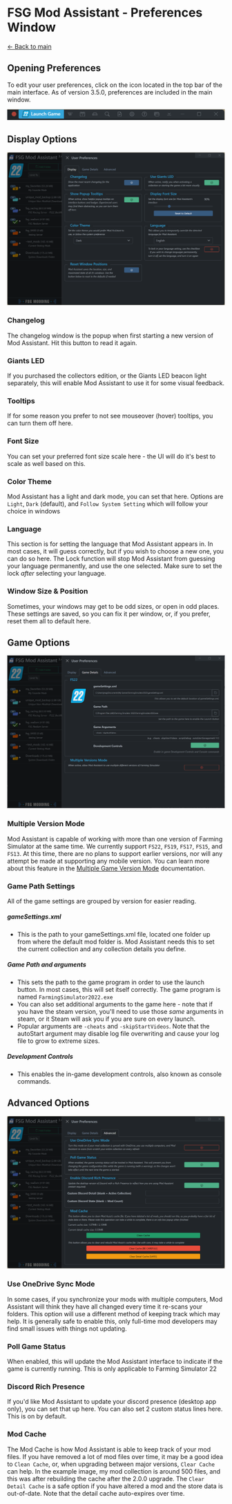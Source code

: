 # FSG Mod Assistant - Preferences Window

[← Back to main](index.html)

## Opening Preferences

To edit your user preferences, click on the  <i class="bi bi-gear"></i> icon located in the top bar of the main interface. As of version 3.5.0, preferences are included in the main window.

![overview](img340/main-window-part-top-bar.png)

## Display Options

![display](img340/pref-display.png)

### Changelog

The changelog window is the popup when first starting a new version of Mod Assistant.  Hit this button to read it again.

### Giants LED

If you purchased the collectors edition, or the Giants LED beacon light separately, this will enable Mod Assistant to use it for some visual feedback.

### Tooltips

If for some reason you prefer to not see mouseover (hover) tooltips, you can turn them off here.

### Font Size

You can set your preferred font size scale here - the UI will do it's best to scale as well based on this.

### Color Theme

Mod Assistant has a light and dark mode, you can set that here.  Options are `Light`, `Dark` (default), and `Follow System Setting` which will follow your choice in windows

### Language

This section is for setting the language that Mod Assistant appears in.  In most cases, it will guess correctly, but if you wish to choose a new one, you can do so here.  The Lock function will stop Mod Assistant from guessing your language permanently, and use the one selected.  Make sure to set the lock *after* selecting your language.

### Window Size & Position

Sometimes, your windows may get to be odd sizes, or open in odd places.  These settings are saved, so you can fix it per window, or, if you prefer, reset them all to default here.

## Game Options

![display](img340/pref-game-22.png)

### Multiple Version Mode

Mod Assistant is capable of working with more than one version of Farming Simulator at the same time.  We currently support `FS22`, `FS19`, `FS17`, `FS15`, and `FS13`.  At this time, there are no plans to support earlier versions, nor will any attempt be made at supporting any mobile version.  You can learn more about this feature in the [Multiple Game Version Mode](multi-version.html) documentation.


### Game Path Settings

All of the game settings are grouped by version for easier reading.

##### gameSettings.xml

- This is the path to your gameSettings.xml file, located one folder up from where the default mod folder is. Mod Assistant needs this to set the current collection and any collection details you define.

##### Game Path and arguments

- This sets the path to the game program in order to use the launch button.  In most cases, this will set itself correctly.  The game program is named `FarmingSimulator2022.exe`
- You can also set additional arguments to the game here - note that if you have the steam version, you'll need to use those *same* arguments in steam, or it Steam will ask you if you are sure on every launch.
- Popular arguments are `-cheats` and `-skipStartVideos`.  Note that the autoStart argument may disable log file overwriting and cause your log file to grow to extreme sizes.

##### Development Controls

- This enables the in-game development controls, also known as console commands.

## Advanced Options

![advanced](img340/pref-advanced.png)

### Use OneDrive Sync Mode

In some cases, if you synchronize your mods with multiple computers, Mod Assistant will think they have all changed every time it re-scans your folders.  This option will use a different method of keeping track which may help. It is generally safe to enable this, only full-time mod developers may find small issues with things not updating.

### Poll Game Status

When enabled, this will update the Mod Assistant interface to indicate if the game is currently running.  This is only applicable to Farming Simulator 22

### Discord Rich Presence

If you'd like Mod Assistant to update your discord presence (desktop app only), you can set that up here. You can also set 2 custom status lines here. This is on by default.

### Mod Cache

The Mod Cache is how Mod Assistant is able to keep track of your mod files.  If you have removed a lot of mod files over time, it may be a good idea to `Clean Cache`, or, when upgrading between major versions, `Clear Cache` can help. In the example image, my mod collection is around 500 files, and this was after rebuilding the cache after the 2.0.0 upgrade. The `Clear Detail Cache` is a safe option if you have altered a mod and the store data is out-of-date. Note that the detail cache auto-expires over time.
